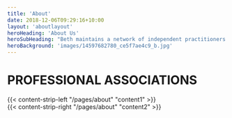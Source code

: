 ```yaml
---
title: 'About'
date: 2018-12-06T09:29:16+10:00
layout: 'aboutlayout'
heroHeading: 'About Us'
heroSubHeading: "Beth maintains a network of independent practitioners. These are colleagues with whom she works in partnership when appropriate, and to whom she refers work for which she is not available, or for which she thinks a particular associate may be better suited."
heroBackground: 'images/14597682780_ce5f7ae4c9_b.jpg'
---
```


# PROFESSIONAL ASSOCIATIONS

<div>
{{< content-strip-left "/pages/about" "content1" >}}
</div>
<div>
{{< content-strip-right "/pages/about" "content2" >}}
</div>
